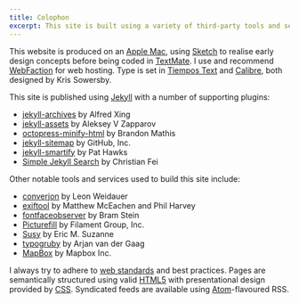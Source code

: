 ```yaml
---
title: Colophon
excerpt: This site is built using a variety of third-party tools and services.
---
```

This website is produced on an [Apple Mac][1], using [Sketch][2] to realise early design concepts before being coded in [TextMate][3]. I use and recommend [WebFaction][4] for web hosting. Type is set in [Tiempos Text][5] and [Calibre][6], both designed by Kris Sowersby.

This site is published using [Jekyll][7] with a number of supporting plugins:

  * [jekyll-archives][8] by Alfred Xing
  * [jekyll-assets][9] by Aleksey V Zapparov
  * [octopress-minify-html][10] by Brandon Mathis
  * [jekyll-sitemap][11] by GitHub, Inc.
  * [jekyll-smartify][12] by Pat Hawks
  * [Simple Jekyll Search][13] by Christian Fei

Other notable tools and services used to build this site include:

  * [converjon][14] by Leon Weidauer
  * [exiftool][15] by Matthew McEachen and Phil Harvey
  * [fontfaceobserver][16] by Bram Stein
  * [Picturefill][17] by Filament Group, Inc.
  * [Susy][18] by Eric M. Suzanne
  * [typogruby][19] by Arjan van der Gaag
  * [MapBox][20] by Mapbox Inc.

I always try to adhere to [web standards][21] and best practices. Pages are semantically structured using valid [HTML5][22] with presentational design provided by [CSS][23]. Syndicated feeds are available using [Atom][24]-flavoured RSS.

[1]: http://apple.com/macbook-pro/
[2]: http://bohemiancoding.com/sketch/
[3]: http://macromates.com/
[4]: https://webfaction.com/?aid=42929
[5]: https://klim.co.nz/retail-fonts/tiempos-text/
[6]: https://klim.co.nz/retail-fonts/calibre/
[7]: http://jekyllrb.com/
[8]: https://rubygems.org/gems/jekyll-archives
[9]: https://rubygems.org/gems/jekyll-assets
[10]: https://github.com/octopress/minify-html
[11]: https://rubygems.org/gems/jekyll-sitemap
[12]: https://rubygems.org/gems/jekyll-smartify
[13]: https://github.com/christian-fei/Simple-Jekyll-Search
[14]: https://github.com/berlinonline/converjon
[15]: https://rubygems.org/gems/exiftool
[16]: https://npmjs.com/package/fontfaceobserver
[17]: https://scottjehl.github.io/picturefill/
[18]: http://susy.oddbird.net
[19]: https://rubygems.org/gems/typogruby
[20]: http://mapbox.com/
[21]: http://webstandards.org/
[22]: http://w3.org/TR/html5/
[23]: http://w3.org/Style/CSS/
[24]: http://atomenabled.org/
